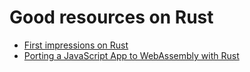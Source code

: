 # Good resources on Rust

* [First impressions on Rust](https://dev.to/deepu105/my-first-impressions-of-rust-1a8o)
* [Porting a JavaScript App to WebAssembly with Rust](https://slowtec.de/posts/2019-12-20-porting-javascript-to-rust-part-1.html)

